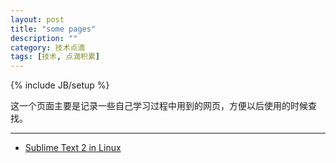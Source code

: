 ```yaml
---
layout: post
title: "some pages"
description: ""
category: 技术点滴
tags: [技术, 点滴积累]
---
```

{% include JB/setup %}

这一个页面主要是记录一些自己学习过程中用到的网页，方便以后使用的时候查找。

---------

* [Sublime Text 2 in Linux](http://note.ninehills.info/sublime-text-in-linux.html)
